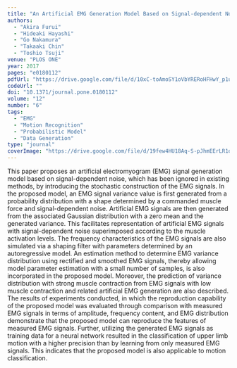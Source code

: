 ```yaml
---
title: "An Artificial EMG Generation Model Based on Signal-dependent Noise and Related Application to Motion Classification"
authors:
  - "Akira Furui"
  - "Hideaki Hayashi"
  - "Go Nakamura"
  - "Takaaki Chin"
  - "Toshio Tsuji"
venue: "PLOS ONE"
year: 2017
pages: "e0180112"
pdfUrl: "https://drive.google.com/file/d/10xC-toAmoSY1oVbYRERoHFHwY_p1uOTk/view?usp=sharing"
codeUrl: ""
doi: "10.1371/journal.pone.0180112"
volume: "12"
number: "6"
tags:
  - "EMG"
  - "Motion Recognition"
  - "Probabilistic Model"
  - "Data Generation"
type: "journal"
coverImage: "https://drive.google.com/file/d/19few4HU18Aq-S-pJhmEErLR1osGWaDnA/view?usp=sharing" 
---
```

This paper proposes an artificial electromyogram (EMG) signal generation model based on signal-dependent noise, which has been ignored in existing methods, by introducing the stochastic construction of the EMG signals. In the proposed model, an EMG signal variance value is first generated from a probability distribution with a shape determined by a commanded muscle force and signal-dependent noise. Artificial EMG signals are then generated from the associated Gaussian distribution with a zero mean and the generated variance. This facilitates representation of artificial EMG signals with signal-dependent noise superimposed according to the muscle activation levels. The frequency characteristics of the EMG signals are also simulated via a shaping filter with parameters determined by an autoregressive model. An estimation method to determine EMG variance distribution using rectified and smoothed EMG signals, thereby allowing model parameter estimation with a small number of samples, is also incorporated in the proposed model. Moreover, the prediction of variance distribution with strong muscle contraction from EMG signals with low muscle contraction and related artificial EMG generation are also described. The results of experiments conducted, in which the reproduction capability of the proposed model was evaluated through comparison with measured EMG signals in terms of amplitude, frequency content, and EMG distribution demonstrate that the proposed model can reproduce the features of measured EMG signals. Further, utilizing the generated EMG signals as training data for a neural network resulted in the classification of upper limb motion with a higher precision than by learning from only measured EMG signals. This indicates that the proposed model is also applicable to motion classification.
